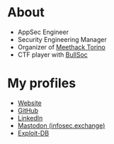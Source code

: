 # About

* AppSec Engineer
* Security Engineering Manager
* Organizer of [Meethack Torino](https://www.meetup.com/it-IT/meethack/)
* CTF player with [BullSoc](https://ctftime.org/team/80532)

# My profiles
* [Website](https://m3ssap0.github.io)
* [GitHub](https://github.com/m3ssap0)
* [LinkedIn](https://www.linkedin.com/in/antoniofrancescosardella)
* [Mastodon (infosec.exchange)](https://infosec.exchange/@m3ssap0)
* [Exploit-DB](https://www.exploit-db.com/?author=9361)
